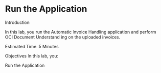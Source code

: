 # Run the Application

Introduction

In this lab, you run the Automatic Invoice Handling application and perform OCI Document Understand  ing on the uploaded invoices.

Estimated Time: 5 Minutes

Objectives
In this lab, you:

Run the Application

